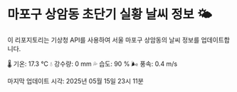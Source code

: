 
# 마포구 상암동 초단기 실황 날씨 정보 🌤️

이 리포지토리는 기상청 API를 사용하여 서울 마포구 상암동의 날씨 정보를 업데이트합니다. 

🌡️ 기온: 17.3 ℃
💧 강수량: 0 mm
💦 습도: 90 %
🌬️ 풍속: 0.4 m/s

마지막 업데이트 시각: 2025년 05월 15일 23시 11분    
